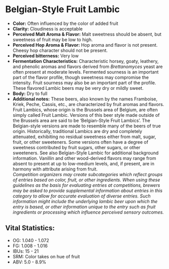 # Belgian-Style Fruit Lambic

- **Color:** Often influenced by the color of added fruit
- **Clarity:** Cloudiness is acceptable
- **Perceived Malt Aroma & Flavor:** Malt sweetness should be absent, but sweetness of fruit may be low to high.
- **Perceived Hop Aroma & Flavor:** Hop aroma and flavor is not present. Cheesy hop character should not be present.
- **Perceived bitterness:** Very low
- **Fermentation Characteristics:** Characteristic horsey, goaty, leathery, and phenolic aromas and flavors derived from _Brettanomyces_ yeast are often present at moderate levels. Fermented sourness is an important part of the flavor profile, though sweetness may compromise the intensity. Fruit sourness may also be an important part of the profile. These flavored Lambic beers may be very dry or mildly sweet.
- **Body:** Dry to full
- **Additional notes:** These beers, also known by the names Framboise, Kriek, Peche, Cassis, etc., are characterized by fruit aromas and flavors. Fruit Lambics, whose origin is the Brussels area of Belgium, are often simply called Fruit Lambic. Versions of this beer style made outside of the Brussels area are said to be ‘Belgian-Style Fruit Lambics’. The Belgian-style versions are made to resemble many of the beers of true origin. Historically, traditional Lambics are dry and completely attenuated, exhibiting no residual sweetness either from malt, sugar, fruit, or other sweeteners. Some versions often have a degree of sweetness contributed by fruit sugars, other sugars, or other sweeteners. See also Belgian-Style Lambic for additional background information. Vanillin and other wood-derived flavors may range from absent to present at up to low-medium levels, and, if present, are in harmony with attribute arising from fruit. <br/>
_Competition organizers may create subcategories which reflect groups of entries based on color, fruit, or other ingredients. When using these guidelines as the basis for evaluating entries at competitions, brewers may be asked to provide supplemental information about entries in this category to allow for accurate evaluation of diverse entries. Such information might include the underlying lambic beer upon which the entry is based, or other information unique to the entry such as fruit ingredients or processing which influence perceived sensory outcomes._

## Vital Statistics:

- OG: 1.040 - 1.072
- FG: 1.008 - 1.016
- IBUs: 15 - 21
- SRM: Color takes on hue of fruit
- ABV: 5.0 - 8.9% 
